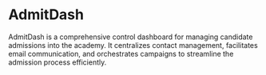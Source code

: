 # AdmitDash
AdmitDash is a comprehensive control dashboard for managing candidate admissions into the academy. It centralizes contact management, facilitates email communication, and orchestrates campaigns to streamline the admission process efficiently.
